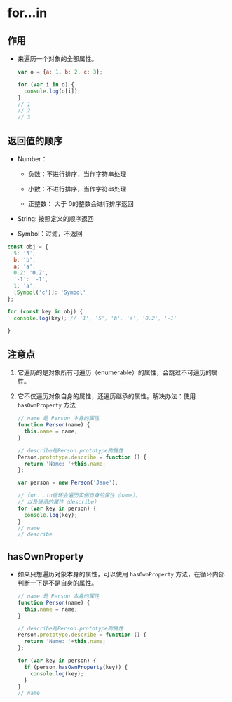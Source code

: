# for...in

## 作用

*   来遍历一个对象的全部属性。

    ```javascript
    var o = {a: 1, b: 2, c: 3};

    for (var i in o) {
      console.log(o[i]);
    }
    // 1
    // 2
    // 3
    ```

## 返回值的顺序

*   Number：&#x20;

    *   负数：不进行排序，当作字符串处理

    *   小数：不进行排序，当作字符串处理

    *   正整数： 大于 0的整数会进行排序返回

*   String: 按照定义的顺序返回

*   Symbol：过滤，不返回

```javascript
const obj = {
  5: '5',
  b: 'b',
  a: 'a',
  0.2: '0.2',
  '-1': '-1',
  1: 'a',
  [Symbol('c')]: 'Symbol'
};

for (const key in obj) {
  console.log(key); // '1', '5', 'b', 'a', '0.2', '-1'

}
```

## 注意点

1.  它遍历的是对象所有可遍历（enumerable）的属性，会跳过不可遍历的属性。

2.  它不仅遍历对象自身的属性，还遍历继承的属性。解决办法：使用 `hasOwnProperty` 方法

    ```javascript
    // name 是 Person 本身的属性
    function Person(name) {
      this.name = name;
    }

    // describe是Person.prototype的属性
    Person.prototype.describe = function () {
      return 'Name: '+this.name;
    };

    var person = new Person('Jane');

    // for...in循环会遍历实例自身的属性（name），
    // 以及继承的属性（describe）
    for (var key in person) {
      console.log(key);
    }
    // name
    // describe
    ```

## hasOwnProperty

*   如果只想遍历对象本身的属性，可以使用 `hasOwnProperty` 方法，在循环内部判断一下是不是自身的属性。

    ```javascript
    // name 是 Person 本身的属性
    function Person(name) {
      this.name = name;
    }

    // describe是Person.prototype的属性
    Person.prototype.describe = function () {
      return 'Name: '+this.name;
    };

    for (var key in person) {
      if (person.hasOwnProperty(key)) {
        console.log(key);
      }
    }
    // name
    ```
